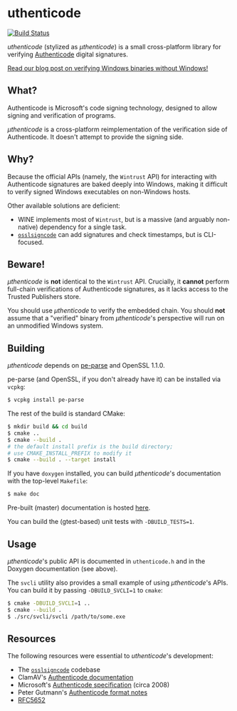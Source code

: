 uthenticode
==========

[![Build Status](https://img.shields.io/github/workflow/status/trailofbits/uthenticode/CI/master)](https://github.com/trailofbits/uthenticode/actions?query=workflow%3ACI)

*uthenticode* (stylized as *μthenticode*) is a small cross-platform library for verifying
[Authenticode](https://docs.microsoft.com/en-us/windows-hardware/drivers/install/authenticode)
digital signatures.

[Read our blog post on verifying Windows binaries without Windows!](https://blog.trailofbits.com/2020/05/27/verifying-windows-binaries-without-windows/)

## What?

Authenticode is Microsoft's code signing technology, designed to allow signing
and verification of programs.

*μthenticode* is a cross-platform reimplementation of the verification side of Authenticode.
It doesn't attempt to provide the signing side.

## Why?

Because the official APIs (namely, the `Wintrust` API) for interacting with Authenticode signatures
are baked deeply into Windows, making it difficult to verify signed Windows executables on
non-Windows hosts.

Other available solutions are deficient:

* WINE implements most of `Wintrust`, but is a massive (and arguably non-native) dependency
for a single task.
* [`osslsigncode`](https://github.com/mtrojnar/osslsigncode) can add signatures and check
timestamps, but is CLI-focused.

## Beware!

*μthenticode* is **not** identical to the `Wintrust` API. Crucially, it **cannot** perform full-chain
verifications of Authenticode signatures, as it lacks access to the Trusted Publishers store.

You should use *μthenticode* to verify the embedded chain. You should **not** assume that a "verified"
binary from *μthenticode*'s perspective will run on an unmodified Windows system.

## Building

*μthenticode* depends on [pe-parse](https://github.com/trailofbits/pe-parse) and OpenSSL 1.1.0.

pe-parse (and OpenSSL, if you don't already have it) can be installed via `vcpkg`:

```bash
$ vcpkg install pe-parse
```

The rest of the build is standard CMake:

```bash
$ mkdir build && cd build
$ cmake ..
$ cmake --build .
# the default install prefix is the build directory;
# use CMAKE_INSTALL_PREFIX to modify it
$ cmake --build . --target install
```

If you have `doxygen` installed, you can build *μthenticode*'s documentation with the top-level
`Makefile`:

```bash
$ make doc
```

Pre-built (master) documentation is hosted [here](https://trailofbits.github.io/uthenticode/).

You can build the (gtest-based) unit tests with `-DBUILD_TESTS=1`.

## Usage

*μthenticode*'s public API is documented in `uthenticode.h` and in the Doxygen documentation
(see above).

The `svcli` utility also provides a small example of using *μthenticode*'s APIs. You can build it
by passing `-DBUILD_SVCLI=1` to `cmake`:

```bash
$ cmake -DBUILD_SVCLI=1 ..
$ cmake --build .
$ ./src/svcli/svcli /path/to/some.exe
```

## Resources

The following resources were essential to *uthenticode*'s development:

* The [`osslsigncode`](https://github.com/mtrojnar/osslsigncode) codebase
* ClamAV's [Authenticode documentation](https://www.clamav.net/documents/microsoft-authenticode-signature-verification)
* Microsoft's [Authenticode specification](http://download.microsoft.com/download/9/c/5/9c5b2167-8017-4bae-9fde-d599bac8184a/Authenticode_PE.docx) (circa 2008)
* Peter Gutmann's [Authenticode format notes](https://www.cs.auckland.ac.nz/~pgut001/pubs/authenticode.txt)
* [RFC5652](https://tools.ietf.org/html/rfc5652)
